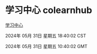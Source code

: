 # 学习中心 colearnhub
[学习中心](http://:56308/colearnhub/)

2024年 05月 31日 星期五 18:40:02 CST

2024年 05月 31日 星期五 10:40:02 GMT
